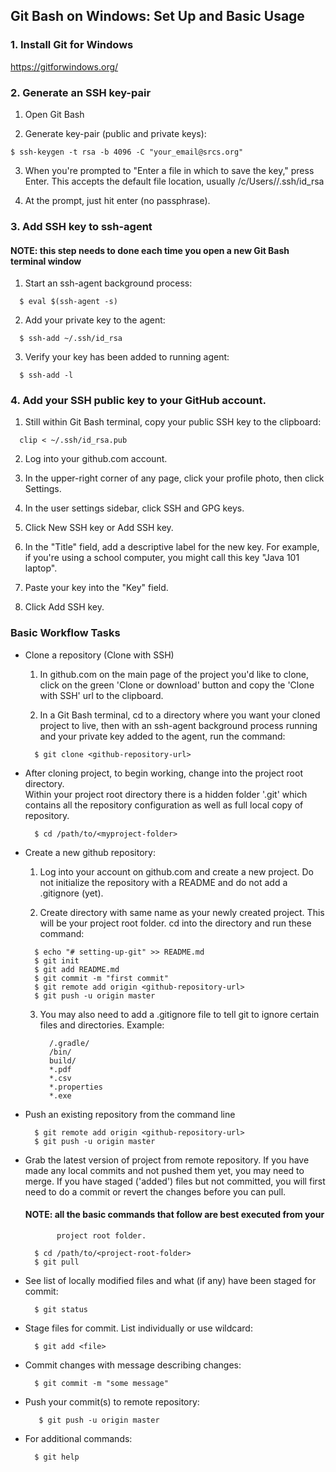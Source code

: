 ## Git Bash on Windows: Set Up and Basic Usage

### 1. Install Git for Windows ###

https://gitforwindows.org/

### 2. Generate an SSH key-pair ###
  1. Open Git Bash

  2. Generate key-pair (public and private keys):
  ```
  $ ssh-keygen -t rsa -b 4096 -C "your_email@srcs.org"
  ```

  3. When you're prompted to "Enter a file in which to save the key," press Enter.
     This accepts the default file location, usually /c/Users/<username>/.ssh/id_rsa

  4. At the prompt, just hit enter (no passphrase).

### 3. Add SSH key to ssh-agent ###
#### NOTE: this step needs to done each time you open a new Git Bash terminal window
  1. Start an ssh-agent background process:
  ```
    $ eval $(ssh-agent -s)
  ```

  2. Add your private key to the agent:
  ```
    $ ssh-add ~/.ssh/id_rsa
  ```

  3. Verify your key has been added to running agent:
  ```
    $ ssh-add -l
  ```

  ### 4. Add your SSH public key to your GitHub account. ###
  1. Still within Git Bash terminal, copy your public SSH key to the clipboard:
  ```
    clip < ~/.ssh/id_rsa.pub
  ```

  2. Log into your github.com account.

  3. In the upper-right corner of any page, click your profile photo, then click Settings.

  4. In the user settings sidebar, click SSH and GPG keys.

  5. Click New SSH key or Add SSH key.

  6. In the "Title" field, add a descriptive label for the new key. For example, if you're using a school computer, you might call this key "Java 101 laptop".

  7. Paste your key into the "Key" field.

  8. Click Add SSH key.

### Basic Workflow Tasks ###
  - Clone a repository (Clone with SSH)
      1. In github.com on the main page of the project you'd like to clone, click on the green 'Clone or download' button and copy the 'Clone with SSH' url to the clipboard.

      2. In a Git Bash terminal, cd to a directory where you want your cloned project to live, then with an ssh-agent background process running and your private key added to the agent, run the command:
      ```
        $ git clone <github-repository-url>
      ```
  - After cloning project, to begin working, change into the project root directory.  
    Within your project root directory there is a hidden folder '.git' which contains all the
    repository configuration as well as full local copy of repository.
    ```
      $ cd /path/to/<myproject-folder>
    ```

  - Create a new github repository:
      1. Log into your account on github.com and create a new project.  Do not
         initialize the repository with a README and do not add a .gitignore (yet).

      2. Create directory with same name as your newly created project.
         This will be your project root folder. cd into the directory and
         run these command:

      ```
        $ echo "# setting-up-git" >> README.md
        $ git init
        $ git add README.md
        $ git commit -m "first commit"
        $ git remote add origin <github-repository-url>
        $ git push -u origin master
      ```
      3. You may also need to add a .gitignore file to tell git to ignore certain
         files and directories. Example:
          ```
            /.gradle/
            /bin/
            build/
            *.pdf
            *.csv
            *.properties
            *.exe
          ```

  - Push an existing repository from the command line
    ```
      $ git remote add origin <github-repository-url>
      $ git push -u origin master
    ```

  - Grab the latest version of project from remote repository.  If you have made
    any local commits and not pushed them yet, you may need to merge. If you have
    staged ('added') files but not committed, you will first need to do a commit
    or revert the changes before you can pull.
    #### NOTE: all the basic commands that follow are best executed from your
               project root folder.
    ```
      $ cd /path/to/<project-root-folder>
      $ git pull
    ```

  - See list of locally modified files and what (if any) have been staged for commit:
    ```
      $ git status
    ```

  - Stage files for commit. List individually or use wildcard:
    ```
      $ git add <file>
    ```

  - Commit changes with message describing changes:
    ```
      $ git commit -m "some message"
    ```

  - Push your commit(s) to remote repository:
    ```
       $ git push -u origin master
    ```

  - For additional commands:
    ```
      $ git help
    ```
